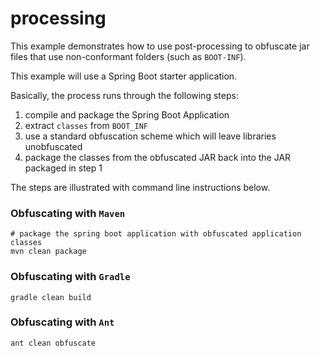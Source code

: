 # processing

This example demonstrates how to use post-processing to obfuscate jar files that use non-conformant folders (such as `BOOT-INF`).

This example will use a Spring Boot starter application.

Basically, the process runs through the following steps:

1. compile and package the Spring Boot Application
2. extract `classes` from `BOOT_INF`
3. use a standard obfuscation scheme which will leave libraries unobfuscated
4. package the classes from the obfuscated JAR back into the JAR packaged in step 1

The steps are illustrated with command line instructions below.

### Obfuscating with `Maven`
```shell
# package the spring boot application with obfuscated application classes
mvn clean package
```

### Obfuscating with `Gradle`
```shell
gradle clean build
```

### Obfuscating with `Ant`
```shell
ant clean obfuscate
```
